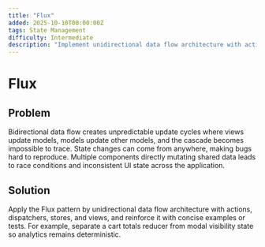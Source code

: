 ```yaml
---
title: "Flux"
added: 2025-10-10T00:00:00Z
tags: State Management
difficulty: Intermediate
description: "Implement unidirectional data flow architecture with actions, dispatchers, stores, and views."
---
```

# Flux

## Problem

Bidirectional data flow creates unpredictable update cycles where views update models, models update other models, and the cascade becomes impossible to trace. State changes can come from anywhere, making bugs hard to reproduce. Multiple components directly mutating shared data leads to race conditions and inconsistent UI state across the application.

## Solution

Apply the Flux pattern by unidirectional data flow architecture with actions, dispatchers, stores, and views, and reinforce it with concise examples or tests. For example, separate a cart totals reducer from modal visibility state so analytics remains deterministic.
